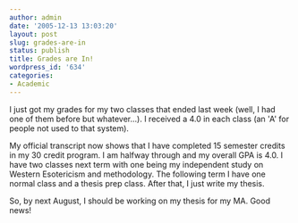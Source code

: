 ```yaml
---
author: admin
date: '2005-12-13 13:03:20'
layout: post
slug: grades-are-in
status: publish
title: Grades are In!
wordpress_id: '634'
categories:
- Academic
---
```

I just got my grades for my two classes that ended last week (well, I had one of them before but whatever...). I received a 4.0 in each class (an 'A' for people not used to that system).

My official transcript now shows that I have completed 15 semester credits in my 30 credit program. I am halfway through and my overall GPA is 4.0. I have two classes next term with one being my independent study on Western Esotericism and methodology. The following term I have one normal class and a thesis prep class. After that, I just write my thesis.

So, by next August, I should be working on my thesis for my MA. Good news!
